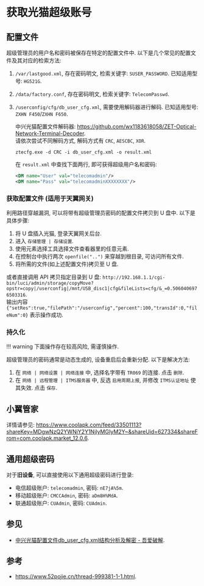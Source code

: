 # 获取光猫超级账号

## 配置文件

超级管理员的用户名和密码被保存在特定的配置文件中. 以下是几个常见的配置文件及其对应的检索方法:

1. `/var/lastgood.xml`, 存在密码明文, 检索关键字: `SUSER_PASSWORD`. 已知适用型号: `HG521G`.
2. `/data/factory.conf`, 存在密码明文, 检索关键字: `TelecomPasswd`.
3. `/userconfig/cfg/db_user_cfg.xml`, 需要使用解码器进行解码. 已知适用型号: `ZXHN F450`/`ZXHN F650`.

    中兴光猫配置文件解码器: <https://github.com/wx1183618058/ZET-Optical-Network-Terminal-Decoder>.  
    请依次尝试不同解码方式, 解码方式有 `CRC`, `AESCBC`, `XOR`.

    ```console
    ztecfg.exe -d CRC -i db_user_cfg.xml -o result.xml
    ```

    在 `result.xml` 中查找下面两行, 即可获得超级用户名和密码:

    ```xml
    <DM name="User" val="telecomadmin"/>
    <DM name="Pass" val="telecomadminXXXXXXXX"/>
    ```

### 获取配置文件 (适用于天翼网关)

利用路径穿越漏洞, 可以将带有超级管理员密码的配置文件拷贝到 U 盘中. 以下是具体步骤:

1. 将 U 盘插入光猫, 登录天翼网关后台.
2. 进入 `存储管理 | 存储设置`.
3. 使用元素选择工具选择文件查看器里的任意元素.
4. 在控制台中执行两次 `openfile("..")` 来穿越到根目录, 可访问所有文件.
5. 将所需的文件(如上述配置文件)拷贝至 U 盘.

或者直接调用 API 拷贝指定目录到 U 盘: `http://192.168.1.1/cgi-bin/luci/admin/storage/copyMove?opstr=copy|/userconfig|/mnt/USB_disc1|cfg&fileLists=cfg/&_=0.5060406976503316`.  
输出内容 `{"setRes":true,"filePath":"/userconfig","percent":100,"transId":0,"fileNum":0}` 表示操作成功.

### 持久化

!!! warning
    下面操作存在较高风险, 需谨慎操作.

超级管理员的密码通常是动态生成的, 设备重启后会重新分配. 以下是解决方法:

1. 在 `网络 | 网络设置 | 网络连接` 中, 选择名字带有 `TR069` 的连接. 点击 `删除`.
2. 在 `网络 | 远程管理 | ITMS服务器` 中, 反选 `启用周期上报`, 并修改 `ITMS认证地址` 使其失效. 点击 `保存`.

## 小翼管家

详情请参见: <https://www.coolapk.com/feed/33501113?shareKey=MDgwNzQ2YWNiY2Y1NjIyMGIyM2Y~&shareUid=627334&shareFrom=com.coolapk.market_12.0.6>.  

## 通用超级密码

对于**旧设备**, 可以直接使用以下通用超级密码进行登录:

- 电信超级账户: `telecomadmin`, 密码: `nE7jA%5m`.
- 移动超级账户: `CMCCAdmin`, 密码: `aDm8H%MdA`.
- 联通超级账户: `CUAdmin`, 密码: `CUAdmin`.

## 参见

- [中兴光猫配置文件db_user_cfg.xml结构分析及解密 - 吾爱破解](https://www.52pojie.cn/thread-1005978-1-1.html).

## 参考

- <https://www.52pojie.cn/thread-999381-1-1.html>.
